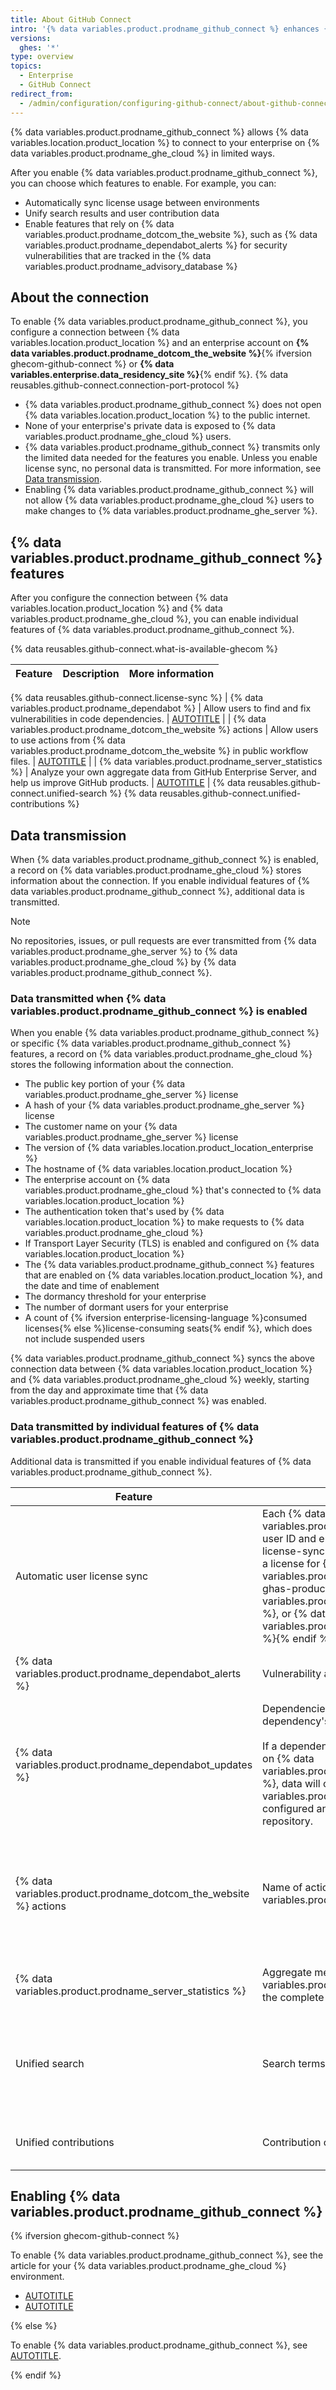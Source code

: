 ```yaml
---
title: About GitHub Connect
intro: '{% data variables.product.prodname_github_connect %} enhances {% data variables.product.prodname_ghe_server %} by giving you access to data and workflows from {% data variables.product.prodname_ghe_cloud %}.'
versions:
  ghes: '*'
type: overview
topics:
  - Enterprise
  - GitHub Connect
redirect_from:
  - /admin/configuration/configuring-github-connect/about-github-connect
---
```


{% data variables.product.prodname_github_connect %} allows {% data variables.location.product_location %} to connect to your enterprise on {% data variables.product.prodname_ghe_cloud %} in limited ways.

After you enable {% data variables.product.prodname_github_connect %}, you can choose which features to enable. For example, you can:

* Automatically sync license usage between environments
* Unify search results and user contribution data
* Enable features that rely on {% data variables.product.prodname_dotcom_the_website %}, such as {% data variables.product.prodname_dependabot_alerts %} for security vulnerabilities that are tracked in the {% data variables.product.prodname_advisory_database %}

## About the connection

To enable {% data variables.product.prodname_github_connect %}, you configure a connection between {% data variables.location.product_location %} and an enterprise account on **{% data variables.product.prodname_dotcom_the_website %}**{% ifversion ghecom-github-connect %} or **{% data variables.enterprise.data_residency_site %}**{% endif %}. {% data reusables.github-connect.connection-port-protocol %}

* {% data variables.product.prodname_github_connect %} does not open {% data variables.location.product_location %} to the public internet.
* None of your enterprise's private data is exposed to {% data variables.product.prodname_ghe_cloud %} users.
* {% data variables.product.prodname_github_connect %} transmits only the limited data needed for the features you enable. Unless you enable license sync, no personal data is transmitted. For more information, see [Data transmission](#data-transmission).
* Enabling {% data variables.product.prodname_github_connect %} will not allow {% data variables.product.prodname_ghe_cloud %} users to make changes to {% data variables.product.prodname_ghe_server %}.

## {% data variables.product.prodname_github_connect %} features

After you configure the connection between {% data variables.location.product_location %} and {% data variables.product.prodname_ghe_cloud %}, you can enable individual features of {% data variables.product.prodname_github_connect %}.

{% data reusables.github-connect.what-is-available-ghecom %}

| Feature | Description | More information |
| ----------- | ----------- | ----------- |
{% data reusables.github-connect.license-sync %}
| {% data variables.product.prodname_dependabot %} | Allow users to find and fix vulnerabilities in code dependencies. | [AUTOTITLE](/admin/configuration/configuring-github-connect/enabling-dependabot-for-your-enterprise) |
| {% data variables.product.prodname_dotcom_the_website %} actions | Allow users to use actions from {% data variables.product.prodname_dotcom_the_website %} in public workflow files. | [AUTOTITLE](/admin/github-actions/managing-access-to-actions-from-githubcom/enabling-automatic-access-to-githubcom-actions-using-github-connect) |
| {% data variables.product.prodname_server_statistics %} | Analyze your own aggregate data from GitHub Enterprise Server, and help us improve GitHub products. | [AUTOTITLE](/admin/configuration/configuring-github-connect/enabling-server-statistics-for-your-enterprise) |
{% data reusables.github-connect.unified-search %}
{% data reusables.github-connect.unified-contributions %}

## Data transmission

When {% data variables.product.prodname_github_connect %} is enabled, a record on {% data variables.product.prodname_ghe_cloud %} stores information about the connection. If you enable individual features of {% data variables.product.prodname_github_connect %}, additional data is transmitted.

> [!NOTE]
> No repositories, issues, or pull requests are ever transmitted from {% data variables.product.prodname_ghe_server %} to {% data variables.product.prodname_ghe_cloud %} by {% data variables.product.prodname_github_connect %}.

### Data transmitted when {% data variables.product.prodname_github_connect %} is enabled

When you enable {% data variables.product.prodname_github_connect %} or specific {% data variables.product.prodname_github_connect %} features, a record on {% data variables.product.prodname_ghe_cloud %} stores the following information about the connection.
* The public key portion of your {% data variables.product.prodname_ghe_server %} license
* A hash of your {% data variables.product.prodname_ghe_server %} license
* The customer name on your {% data variables.product.prodname_ghe_server %} license
* The version of {% data variables.location.product_location_enterprise %}
* The hostname of {% data variables.location.product_location %}
* The enterprise account on {% data variables.product.prodname_ghe_cloud %} that's connected to {% data variables.location.product_location %}
* The authentication token that's used by {% data variables.location.product_location %} to make requests to {% data variables.product.prodname_ghe_cloud %}
* If Transport Layer Security (TLS) is enabled and configured on {% data variables.location.product_location %}
* The {% data variables.product.prodname_github_connect %} features that are enabled on {% data variables.location.product_location %}, and the date and time of enablement
* The dormancy threshold for your enterprise
* The number of dormant users for your enterprise
* A count of {% ifversion enterprise-licensing-language %}consumed licenses{% else %}license-consuming seats{% endif %}, which does not include suspended users

{% data variables.product.prodname_github_connect %} syncs the above connection data between {% data variables.location.product_location %} and {% data variables.product.prodname_ghe_cloud %} weekly, starting from the day and approximate time that {% data variables.product.prodname_github_connect %} was enabled.

### Data transmitted by individual features of {% data variables.product.prodname_github_connect %}

Additional data is transmitted if you enable individual features of {% data variables.product.prodname_github_connect %}.

| Feature | Data | Which way does the data flow? | Where is the data used? |
| ------- | ---- | --------- | ------ |
| Automatic user license sync | Each {% data variables.product.prodname_ghe_server %} user's user ID and email addresses{% ifversion ghas-in-license-sync %}, and whether the user consumes a license for {% data variables.product.prodname_GHAS %}{% ifversion ghas-products %}, {% data variables.product.prodname_GH_code_security %}, or {% data variables.product.prodname_GH_secret_protection %}{% endif %}.{% endif %} | From {% data variables.product.prodname_ghe_server %} to {% data variables.product.prodname_ghe_cloud %} | {% data variables.product.prodname_ghe_cloud %} |
| {% data variables.product.prodname_dependabot_alerts %} | Vulnerability alerts | From {% data variables.product.prodname_dotcom_the_website %} to {% data variables.product.prodname_ghe_server %} | {% data variables.product.prodname_ghe_server %} |
| {% data variables.product.prodname_dependabot_updates %} | Dependencies and the metadata for each dependency's repository<br><br>If a dependency is stored in a private repository on {% data variables.product.prodname_dotcom_the_website %}, data will only be transmitted if {% data variables.product.prodname_dependabot %} is configured and authorized to access that repository. | From {% data variables.product.prodname_dotcom_the_website %} to {% data variables.product.prodname_ghe_server %} | {% data variables.product.prodname_ghe_server %} |
| {% data variables.product.prodname_dotcom_the_website %} actions | Name of action, action (YAML file from {% data variables.product.prodname_marketplace %}) | From {% data variables.product.prodname_dotcom_the_website %} to {% data variables.product.prodname_ghe_server %}<br><br>From {% data variables.product.prodname_ghe_server %} to {% data variables.product.prodname_dotcom_the_website %} | {% data variables.product.prodname_ghe_server %} |
| {% data variables.product.prodname_server_statistics %} | Aggregate metrics about your usage of {% data variables.product.prodname_ghe_server %}. For the complete list of metrics, see [AUTOTITLE](/admin/monitoring-activity-in-your-enterprise/analyzing-how-your-team-works-with-server-statistics/about-server-statistics#server-statistics-data-collected). | From {% data variables.product.prodname_ghe_server %} to {% data variables.product.prodname_ghe_cloud %} | {% data variables.product.prodname_ghe_cloud %} |
| Unified search | Search terms, search results | From {% data variables.product.prodname_ghe_cloud %} to {% data variables.product.prodname_ghe_server %}<br><br>From {% data variables.product.prodname_ghe_server %} to {% data variables.product.prodname_ghe_cloud %} | {% data variables.product.prodname_ghe_server %} |
| Unified contributions | Contribution counts | From {% data variables.product.prodname_ghe_server %} to {% data variables.product.prodname_ghe_cloud %} | {% data variables.product.prodname_ghe_cloud %} |

## Enabling {% data variables.product.prodname_github_connect %}

{% ifversion ghecom-github-connect %}

To enable {% data variables.product.prodname_github_connect %}, see the article for your {% data variables.product.prodname_ghe_cloud %} environment.

* [AUTOTITLE](/admin/configuring-settings/configuring-github-connect/enabling-github-connect-for-githubcom)
* [AUTOTITLE](/admin/configuring-settings/configuring-github-connect/enabling-github-connect-for-ghecom)

{% else %}

To enable {% data variables.product.prodname_github_connect %}, see [AUTOTITLE](/admin/configuring-settings/configuring-github-connect/enabling-github-connect-for-githubcom).

{% endif %}
